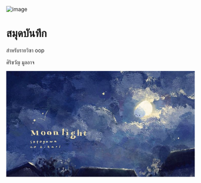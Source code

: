 ![image](https://github.com/sirikwan724/sirikwan724github.io/assets/159878464/b9e44149-db92-410b-9157-8288a7d48d3b)
# สมุดบันทึก

สำหรับรายวิฃา oop

ศิริขวัญ มูลอาจ

![download banner](banner.jpg)
